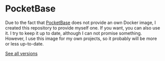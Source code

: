 # PocketBase

Due to the fact that [PocketBase](https://arc.net/l/quote/sjkguvqg) does not provide an own Docker image, I created this
repository to provide myself one. If you want, you can also use it. I try to keep it up to date, although I can not
promise something. However, I use this image for my own projects, so it probably will be more or less up-to-date.

[See all versions](https://github.com/m-mattia-m/focus/pkgs/container/PocketBase/versions)

